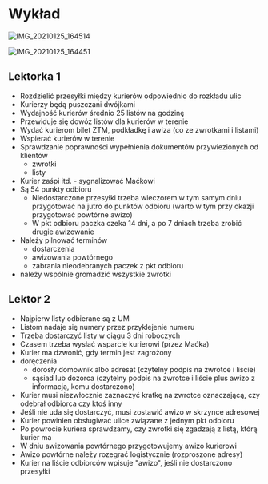 # Wykład 



![IMG_20210125_164514](https://i.imgur.com/7luqDPy.jpg)



![IMG_20210125_164451](https://i.imgur.com/7gRrqaP.png)





## Lektorka 1

* Rozdzielić przesyłki między kurierów odpowiednio do rozkładu ulic
* Kurierzy będą puszczani dwójkami
* Wydajność kurierów średnio 25 listów na godzinę
* Przewiduje się dowóz listów dla kurierów w terenie
* Wydać kurierom bilet ZTM, podkładkę i awiza (co ze zwrotkami i listami)
* Wspierać kurierów w terenie
* Sprawdzanie poprawności wypełnienia dokumentów przywiezionych od klientów 
  * zwrotki
  * listy
* Kurier zaśpi itd. - sygnalizować Maćkowi
* Są 54 punkty odbioru
  * Niedostarczone przesyłki trzeba wieczorem w tym samym dniu przygotować na jutro do punktów odbioru (warto w tym przy okazji przygotować powtórne awizo)
  * W pkt odbioru paczka czeka 14 dni, a po 7 dniach trzeba zrobić drugie awizowanie
* Należy pilnować terminów
  * dostarczenia
  * awizowania powtórnego
  * zabrania nieodebranych paczek z pkt odbioru
* należy wspólnie gromadzić wszystkie zwrotki


## Lektor 2

- Najpierw listy odbierane są z UM
- Listom nadaje się numery przez przyklejenie numeru
- Trzeba dostarczyć listy w ciągu 3 dni roboczych
- Czasem trzeba wysłać wsparcie kurierowi (przez Maćka)
- Kurier ma dzwonić, gdy termin jest zagrożony
- doręczenia
  - dorosły domownik albo adresat (czytelny podpis na zwrotce i liście)
  - sąsiad lub dozorca  (czytelny podpis na zwrotce i liście plus awizo z informacją, komu dostarczono)
- Kurier musi niezwłocznie zaznaczyć kratkę na zwrotce oznaczającą, czy odebrał odbiorca czy ktoś inny
- Jeśli nie uda się dostarczyć, musi zostawić awizo w skrzynce adresowej
- Kurier powinien obsługiwać ulice związane z jednym pkt odbioru
- Po powrocie kuriera sprawdzamy, czy zwrotki się zgadzają z listą, którą kurier ma
- W dniu awizowania powtórnego przygotowujemy awizo kurierowi
- Awizo powtórne należy rozegrać logistycznie (rozproszone adresy)
- Kurier na liście odbiorców wpisuje "awizo", jeśli nie dostarczono przesyłki
